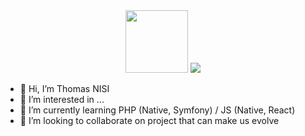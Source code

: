 <div id="header" align="center">
  <img src="https://media.giphy.com/media/M9gbBd9nbDrOTu1Mqx/giphy.gif" width="100"/>
   <img src="https://tryhackme.com/badge/1157187"/>
</div>

- 👋 Hi, I’m Thomas NISI
- 👀 I’m interested in ...
- 🌱 I’m currently learning PHP (Native, Symfony) / JS (Native, React) 
- 💞️ I’m looking to collaborate on project that can make us evolve 

<!---
heytomy/heytomy is a ✨ special ✨ repository because its `README.md` (this file) appears on your GitHub profile.
You can click the Preview link to take a look at your changes.
--->
